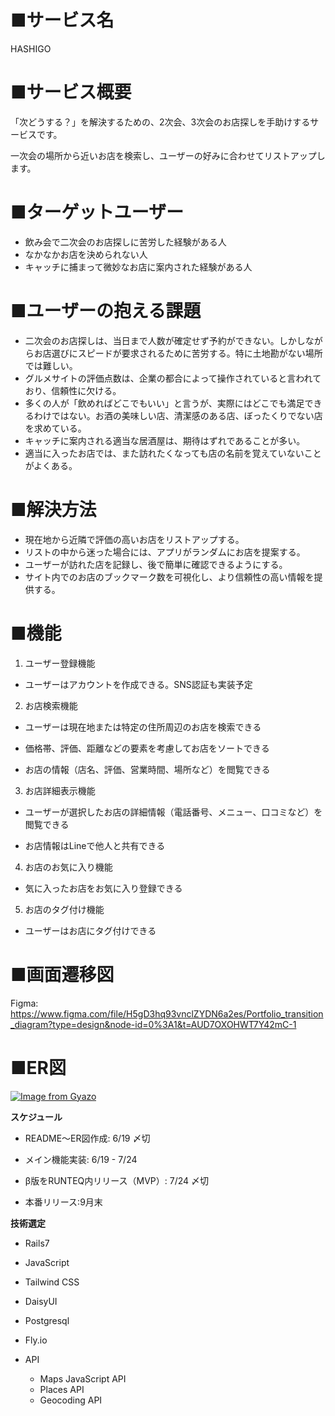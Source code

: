# **■サービス名**

HASHIGO

# **■サービス概要**

「次どうする？」を解決するための、2次会、3次会のお店探しを手助けするサービスです。

一次会の場所から近いお店を検索し、ユーザーの好みに合わせてリストアップします。


# **■ターゲットユーザー**


- 飲み会で二次会のお店探しに苦労した経験がある人
- なかなかお店を決められない人
- キャッチに捕まって微妙なお店に案内された経験がある人


# **■ユーザーの抱える課題**

- 二次会のお店探しは、当日まで人数が確定せず予約ができない。しかしながらお店選びにスピードが要求されるために苦労する。特に土地勘がない場所では難しい。
- グルメサイトの評価点数は、企業の都合によって操作されていると言われており、信頼性に欠ける。
- 多くの人が「飲めればどこでもいい」と言うが、実際にはどこでも満足できるわけではない。お酒の美味しい店、清潔感のある店、ぼったくりでない店を求めている。
- キャッチに案内される適当な居酒屋は、期待はずれであることが多い。
- 適当に入ったお店では、また訪れたくなっても店の名前を覚えていないことがよくある。


# **■解決方法**

- 現在地から近隣で評価の高いお店をリストアップする。
- リストの中から迷った場合には、アプリがランダムにお店を提案する。
- ユーザーが訪れた店を記録し、後で簡単に確認できるようにする。
- サイト内でのお店のブックマーク数を可視化し、より信頼性の高い情報を提供する。


# **■機能**

1. ユーザー登録機能

- ユーザーはアカウントを作成できる。SNS認証も実装予定

2. お店検索機能

- ユーザーは現在地または特定の住所周辺のお店を検索できる

- 価格帯、評価、距離などの要素を考慮してお店をソートできる

- お店の情報（店名、評価、営業時間、場所など）を閲覧できる

3. お店詳細表示機能

- ユーザーが選択したお店の詳細情報（電話番号、メニュー、口コミなど）を閲覧できる

- お店情報はLineで他人と共有できる

4. お店のお気に入り機能

- 気に入ったお店をお気に入り登録できる

5. お店のタグ付け機能

- ユーザーはお店にタグ付けできる

# **■画面遷移図**
Figma:
https://www.figma.com/file/H5gD3hq93vnclZYDN6a2es/Portfolio_transition_diagram?type=design&node-id=0%3A1&t=AUD7OXOHWT7Y42mC-1


# **■ER図**
[![Image from Gyazo](https://i.gyazo.com/8e16a651a541523b1cb7326152ef4684.png)](https://gyazo.com/8e16a651a541523b1cb7326152ef4684)

**スケジュール**

- README〜ER図作成: 6/19 〆切

- メイン機能実装: 6/19 - 7/24

- β版をRUNTEQ内リリース（MVP）: 7/24 〆切

- 本番リリース:9月末

**技術選定**

- Rails7

- JavaScript

- Tailwind CSS

- DaisyUI

- Postgresql

- Fly.io

- API

    - Maps JavaScript API
    - Places API
    - Geocoding API

